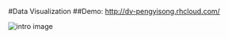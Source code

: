 #Data Visualization
##Demo: http://dv-pengyisong.rhcloud.com/

![intro image](https://cloud.githubusercontent.com/assets/8851616/14406986/656045c4-fe86-11e5-92db-21340407c0ed.jpg)



